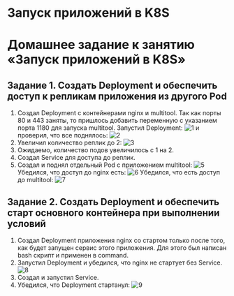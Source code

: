 # Запуск приложений в K8S
# Домашнее задание к занятию «Запуск приложений в K8S»

## Задание 1. Создать Deployment и обеспечить доступ к репликам приложения из другого Pod
  1. Создал Deployment с контейнерами nginx и multitool. Так как порты 80 и 443 заняты, то пришлось добавить переменную с указанием порта 1180 для запуска multitool.
     Запустил Deployment:
     ![1](https://github.com/user-attachments/assets/2a624ecb-eff8-48b0-83e4-2fdd75aa5916)
     и проверил, что все поднялось:
     ![2](https://github.com/user-attachments/assets/858ff57c-5d0c-4f37-b52c-7d53c54845e7)
  2. Увеличил количество реплик до 2:
     ![3](https://github.com/user-attachments/assets/093f10d1-ff42-495c-a61d-8573b3c4ce3e)
  3. Ожидаемо, количество подов увеличилось с 1 на 2.
  4. Создал Service для доступа до реплик.
  5. Создал и поднял отдельный Pod с приложением multitool:
     ![5](https://github.com/user-attachments/assets/6e4076eb-882a-42c3-a246-aaf4fb35be95)
     Убедился, что доступ до nginx есть:
     ![6](https://github.com/user-attachments/assets/66f3d7fb-6189-45e6-bc17-046b6418b019)
     Убедился, что есть доступ до multitool:
     ![7](https://github.com/user-attachments/assets/15e96390-5305-4a6c-87f7-29dc34312843)

## Задание 2. Создать Deployment и обеспечить старт основного контейнера при выполнении условий
  1. Создал Deployment приложения nginx со стартом только после того, как будет запущен сервис этого приложения. Для этого был написан bash скрипт и применен в command.
  2. Запустил Deployment и убедился, что nginx не стартует без Service.
     ![8](https://github.com/user-attachments/assets/c0426a39-b209-4c6e-b8ae-846cec843734)
  3. Создал и запустил Service.
  4. Убедился, что Deployment стартанул:
     ![9](https://github.com/user-attachments/assets/9e47326a-c4aa-4b50-a89e-71f1085c2832)
